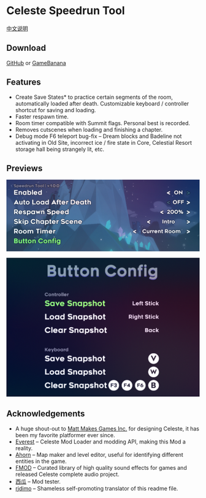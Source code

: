 # Celeste Speedrun Tool

[中文说明](./README_CN.md)

## Download
[GitHub](https://github.com/DemoJameson/CelesteSpeedrunTool/releases) or [GameBanana](https://gamebanana.com/tools/6597)

## Features

- Create Save States* to practice certain segments of the room, automatically loaded after death. Customizable keyboard / controller shortcut for saving and loading. 
- Faster respawn time.
- Room timer compatible with Summit flags. Personal best is recorded.
- Removes cutscenes when loading and finishing a chapter.
- Debug mode F6 teleport bug-fix – Dream blocks and Badeline not activating in Old Site, incorrect ice / fire state in Core, Celestial Resort storage hall being strangely lit, etc.

## Previews

![preview1](./Preview/preview1.png)

![preview2](./Preview/preview2.png)

## Acknowledgements

- A huge shout-out to [Matt Makes Games Inc.](http://www.mattmakesgames.com/) for designing Celeste, it has been my favorite platformer ever since.
- [Everest](https://everestapi.github.io/) – Celeste Mod Loader and modding API, making this Mod a reality.
- [Ahorn](https://github.com/CelestialCartographers/Ahorn) – Map maker and level editor, useful for identifying different entities in the game.
- [FMOD](https://www.fmod.com/) – Curated library of high quality sound effects for games and released Celeste complete audio project.
- [西瓜](https://space.bilibili.com/18705633) – Mod tester.
- [rjdimo](https://steamcommunity.com/id/rjdimo/) – Shameless self-promoting translator of this readme file.